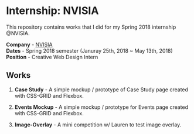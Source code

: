 # Internship: NVISIA
This repository contains works that I did for my Spring 2018 internship @NVISIA.  

**Company** - [NVISIA](http://www.nvisia.com/)  
**Dates** - Spring 2018 semester (Januray 25th, 2018 ~ May 13th, 2018)  
**Position** - Creative Web Design Intern

## Works
01. **Case Study** - A simple mockup / prototype of Case Study page created with CSS-GRID and Flexbox.

02. **Events Mockup** - A simple mockup / prototype for Events page created with CSS-GRID and Flexbox.

03. **Image-Overlay** - A mini competition w/ Lauren to test image overlay.
